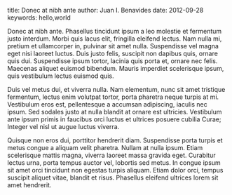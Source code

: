 title: Donec at nibh ante
author: Juan I. Benavides
date: 2012-09-28
keywords: hello,world

Donec at nibh ante. Phasellus tincidunt ipsum a leo molestie et fermentum justo interdum. Morbi quis lacus elit, fringilla eleifend lectus. Nam nulla mi, pretium et ullamcorper in, pulvinar sit amet nulla. Suspendisse vel magna eget nisi laoreet luctus. Duis justo felis, suscipit non dapibus quis, ornare quis dui. Suspendisse ipsum tortor, lacinia quis porta et, ornare nec felis. Maecenas aliquet euismod bibendum. Mauris imperdiet scelerisque ipsum, quis vestibulum lectus euismod quis.

Duis vel metus dui, et viverra nulla. Nam elementum, nunc sit amet tristique fermentum, lectus enim volutpat tortor, porta pharetra neque turpis at mi. Vestibulum eros est, pellentesque a accumsan adipiscing, iaculis nec ipsum. Sed sodales justo at nulla blandit at ornare est ultricies. Vestibulum ante ipsum primis in faucibus orci luctus et ultrices posuere cubilia Curae; Integer vel nisl ut augue luctus viverra.

Quisque non eros dui, porttitor hendrerit diam. Suspendisse porta turpis et metus congue a aliquam velit pharetra. Nullam at nulla ipsum. Etiam scelerisque mattis magna, viverra laoreet massa gravida eget. Curabitur lectus urna, porta tempus auctor vel, lobortis sed metus. In congue ipsum sit amet orci tincidunt non egestas turpis aliquam. Etiam dolor orci, tempus suscipit aliquet vitae, blandit et risus. Phasellus eleifend ultrices lorem sit amet hendrerit.